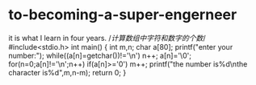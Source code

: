# to-becoming-a-super-engerneer
it is what I learn in four years.
/*计算数组中字符和数字的个数*/
#include<stdio.h>
int main()
{
int m,n;
char a[80];
printf("enter your number:");
while((a[n]=getchar())!='\n')
   n++;
   a[n]='\0';
for(n=0;a[n]!='\n';n++)
if(a[n]>='0')
   m++;
printf("the number is%d\nthe character is%d",m,n-m);
return 0;
}
